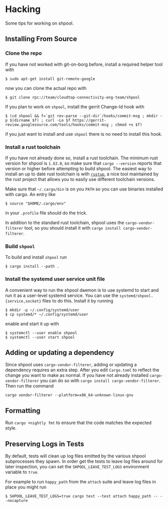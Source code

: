 
# Hacking

Some tips for working on shpool.

## Installing From Source

### Clone the repo

If you have not worked with git-on-borg before, install
a required helper tool with

```
$ sudo apt-get install git-remote-google
```

now you can clone the actual repo with

```
$ git clone rpc://team/cloudtop-connectivity-eng-team/shpool
```

If you plan to work on `shpool`, install the gerrit Change-Id
hook with

```
$ (cd shpool && f=`git rev-parse --git-dir`/hooks/commit-msg ; mkdir -p $(dirname $f) ; curl -Lo $f https://gerrit-review.googlesource.com/tools/hooks/commit-msg ; chmod +x $f)
```

if you just want to install and use `shpool` there is no need to
install this hook.

### Install a rust toolchain

If you have not already done so, install a rust toolchain.
The minimum rust version for shpool is `1.63.0`, so make sure that
`cargo --version` reports that version or higher before attempting
to build shpool. The easiest way to install an up to date
rust toolchain is with [`rustup`](https://rustup.rs/),
a nice tool maintained by the rust project that allows
you to easily use different toolchain versions.

Make sure that `~/.cargo/bin` is on you `PATH` so you can use
binaries installed with cargo. An entry like

```
$ source "$HOME/.cargo/env"
```

in your `.profile` file should do the trick.

In addition to the standard rust toolchain, shpool uses the
`cargo-vendor-filterer` tool, so you should install it with
`cargo install cargo-vendor-filterer`.

### Build `shpool`

To build and install `shpool` run

```
$ cargo install --path .
```

### Install the systemd user service unit file

A convenient way to run the shpool daemon is to use systemd
to start and run it as a user-level systemd service. You
can use the `systemd/shpool.{service,socket}` files
to do this. Install it by running

```
$ mkdir -p ~/.config/systemd/user
$ cp systemd/* ~/.config/systemd/user
```

enable and start it up with

```
$ systemctl --user enable shpool
$ systemctl --user start shpool
```

## Adding or updating a dependency

Since shpool uses `cargo-vendor-filterer`, adding or updating a dependency requires
an extra step. After you edit `Cargo.toml` to reflect the change you want
to make as normal. If you have not already installed `cargo-vendor-filterer`
you can do so with `cargo install cargo-vendor-filterer`. Then run the command

```
cargo vendor-filterer --platform=x86_64-unknown-linux-gnu
```

## Formatting

Run `cargo +nightly fmt` to ensure that the code matches the expected
style.

## Preserving Logs in Tests

By default, tests will clean up log files emitted by the various
shpool subprocesses they spawn. In order get the tests to leave
log files around for later inspection, you can set the
`SHPOOL_LEAVE_TEST_LOGS` environment variable to `true`.

For example to run `happy_path` from the `attach` suite and
leave log files in place you might run

```
$ SHPOOL_LEAVE_TEST_LOGS=true cargo test --test attach happy_path -- --nocapture
```


